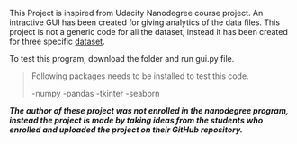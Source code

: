 This Project is inspired from Udacity Nanodegree course project. 
An intractive GUI has been created for giving analytics of the data files. This project is not a generic code for all the dataset, instead it has been created for three specific [dataset](https://github.com/sukantamaikap/bikeshare).

To test this program, download the folder and run gui.py file.

>Following packages needs to be installed to test this code.
>
>-numpy
> -pandas
> -tkinter
> -seaborn
>


***The author of these project was not enrolled in the nanodegree program, instead the project is made by taking ideas from the students who enrolled and uploaded the project on their GitHub repository.*** 


